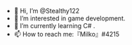 - 👋 Hi, I’m @Stealthy122
- 👀 I’m interested in game development.
- 🌱 I’m currently learning C# .
- 📫 How to reach me:『Milko』#4215

<!---
Stealthy122/Stealthy122 is a ✨ special ✨ repository because its `README.md` (this file) appears on your GitHub profile.
You can click the Preview link to take a look at your changes.
--->
